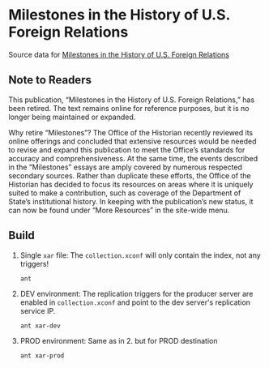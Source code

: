 # Milestones in the History of U.S. Foreign Relations

Source data for [Milestones in the History of U.S. Foreign Relations](https://history.state.gov/milestones)

## Note to Readers

This publication, “Milestones in the History of U.S. Foreign Relations,” has been retired. The text remains online for reference purposes, but it is no longer being maintained or expanded.

Why retire “Milestones”? The Office of the Historian recently reviewed its online offerings and concluded that extensive resources would be needed to revise and expand this publication to meet the Office’s standards for accuracy and comprehensiveness. At the same time, the events described in the “Milestones” essays are amply covered by numerous respected secondary sources. Rather than duplicate these efforts, the Office of the Historian has decided to focus its resources on areas where it is uniquely suited to make a contribution, such as coverage of the Department of State’s institutional history. In keeping with the publication’s new status, it can now be found under “More Resources” in the site-wide menu.

## Build

1. Single `xar` file: The `collection.xconf` will only contain the index, not any triggers!
    ~~~shell
    ant
    ~~~

2. DEV environment: The replication triggers for the producer server are enabled in  `collection.xconf` and point to the dev server's replication service IP.
    ~~~shell
    ant xar-dev
    ~~~

3. PROD environment: Same as in 2. but for PROD destination
    ~~~shell
    ant xar-prod
    ~~~
